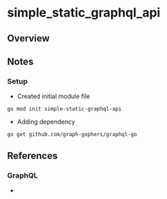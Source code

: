 # simple_static_graphql_api

## Overview


## Notes

### Setup 

* Created initial module file

```
go mod init simple-static-graphql-api
```

* Adding dependency 

``` 
go get github.com/graph-gophers/graphql-go
```

## References

### GraphQL

* 
